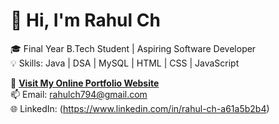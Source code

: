 # 👋 Hi, I'm Rahul Ch

🎓 Final Year B.Tech Student | Aspiring Software Developer  
💡 Skills: Java | DSA | MySQL | HTML | CSS | JavaScript  

🔗 **[Visit My Online Portfolio Website](https://rahul-ch-4jwg6rc.gamma.site)**  
📫 Email: rahulch794@gmail.com  
🌐 LinkedIn: (https://www.linkedin.com/in/rahul-ch-a61a5b2b4)
